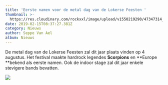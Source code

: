 ```yaml
---
title: 'Eerste namen voor de metal dag van de Lokerse Feesten '
thumbnail: >-
  https://res.cloudinary.com/rockxxl/image/upload/v1550219290/47347314_10156693960498654_1330585425261101056_n.jpg
date: 2019-02-15T08:37:27.381Z
category: Nieuws
author: Seppe Van Ael
album: Nieuws
---
```

De metal dag van de Lokerse Feesten zal dit jaar plaats vinden op 4 augustus. Het festival maakte hardrock legendes **Scorpions** en **Europe **bekend als eerste namen. Ook de indoor stage zal dit jaar enkele stevigere bands bevatten. 

![](https://res.cloudinary.com/rockxxl/image/upload/v1550220066/51819976_10156851775348654_6744375621511544832_n.jpg)
